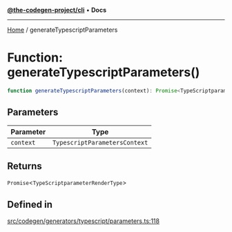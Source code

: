 [**@the-codegen-project/cli**](../API.md) • **Docs**

***

[Home](../API.md) / generateTypescriptParameters

# Function: generateTypescriptParameters()

```ts
function generateTypescriptParameters(context): Promise<TypeScriptparameterRenderType>
```

## Parameters

| Parameter | Type |
| ------ | ------ |
| `context` | `TypescriptParametersContext` |

## Returns

`Promise`\<`TypeScriptparameterRenderType`\>

## Defined in

[src/codegen/generators/typescript/parameters.ts:118](https://github.com/the-codegen-project/cli/blob/main/src/codegen/generators/typescript/parameters.ts#L118)
